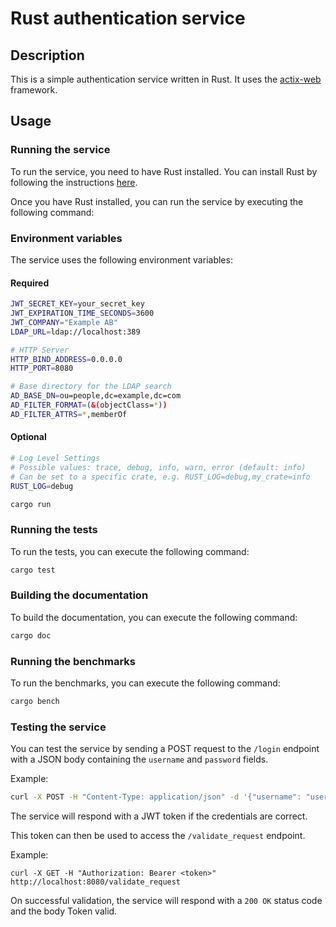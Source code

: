 # Rust authentication service

## Description

This is a simple authentication service written in Rust. It uses the [actix-web](https://actix.rs/) framework.

## Usage

### Running the service

To run the service, you need to have Rust installed. You can install Rust by following the
instructions [here](https://www.rust-lang.org/tools/install).

Once you have Rust installed, you can run the service by executing the following command:

### Environment variables

The service uses the following environment variables:

#### Required
```bash
JWT_SECRET_KEY=your_secret_key
JWT_EXPIRATION_TIME_SECONDS=3600
JWT_COMPANY="Example AB"
LDAP_URL=ldap://localhost:389

# HTTP Server
HTTP_BIND_ADDRESS=0.0.0.0
HTTP_PORT=8080

# Base directory for the LDAP search
AD_BASE_DN=ou=people,dc=example,dc=com
AD_FILTER_FORMAT=(&(objectClass=*))
AD_FILTER_ATTRS=*,memberOf
```

#### Optional
```bash
# Log Level Settings
# Possible values: trace, debug, info, warn, error (default: info)
# Can be set to a specific crate, e.g. RUST_LOG=debug,my_crate=info
RUST_LOG=debug
```

```bash
cargo run
```

### Running the tests

To run the tests, you can execute the following command:

```bash
cargo test
```
### Building the documentation

To build the documentation, you can execute the following command:

```bash
cargo doc
```

### Running the benchmarks

To run the benchmarks, you can execute the following command:

```bash
cargo bench
```

### Testing the service

You can test the service by sending a POST request to the `/login` endpoint with a JSON body containing the `username` and `password` fields.

Example:

```bash
curl -X POST -H "Content-Type: application/json" -d '{"username": "user", "password": "password"}' http://localhost:8080/login
```

The service will respond with a JWT token if the credentials are correct.

This token can then be used to access the `/validate_request` endpoint.

Example:

```
curl -X GET -H "Authorization: Bearer <token>" http://localhost:8080/validate_request
```

On successful validation, the service will respond with a `200 OK` status code and the body Token valid.
